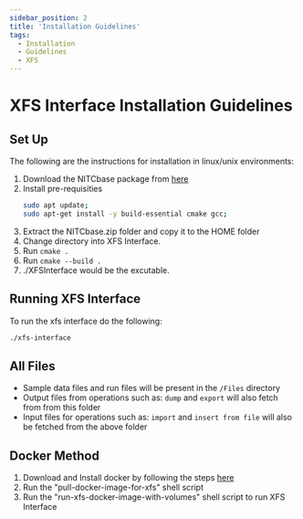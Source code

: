 ```yaml
---
sidebar_position: 2
title: 'Installation Guidelines'
tags:
  - Installation
  - Guidelines
  - XFS
---
```

# XFS Interface Installation Guidelines
## Set Up

The following are the instructions for installation in linux/unix environments:
1. Download the NITCbase package from [here](https://github.com/Nitcbase/nitcbase-download/blob/main/NITCbase.zip)
2. Install pre-requisities
    ```bash
    sudo apt update;
    sudo apt-get install -y build-essential cmake gcc;
    ```
3. Extract the NITCbase.zip folder and copy it to the HOME folder
4. Change directory into XFS Interface.
5. Run `cmake .`
6. Run `cmake --build .`
7. ./XFSInterface would be the excutable.
    
## Running XFS Interface
To run the xfs interface do the following:
   ```bash
   ./xfs-interface
   ```

## All Files 

* Sample data files and run files will be present in the `/Files` directory
* Output files from operations such as: `dump` and `export` will also fetch from from this folder
* Input files for operations such as: `import` and `insert from file` will also be fetched from the above folder



## Docker Method

1. Download and Install docker by following the steps [here](https://docs.docker.com/get-docker/)
2. Run the "pull-docker-image-for-xfs" shell script
3. Run the "run-xfs-docker-image-with-volumes" shell script to run XFS Interface